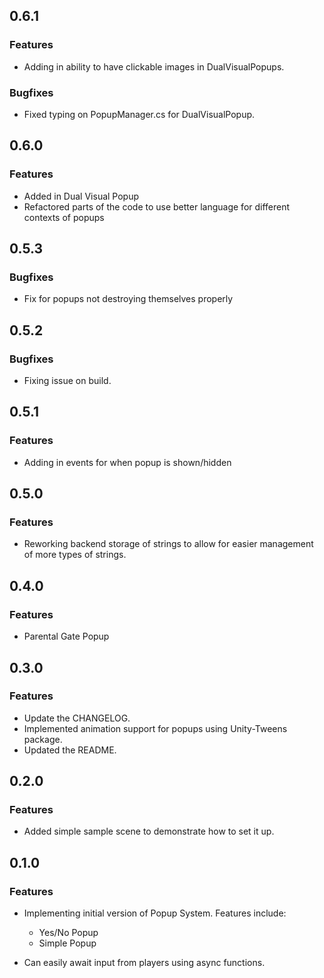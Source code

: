 ## 0.6.1
### Features
* Adding in ability to have clickable images in DualVisualPopups.

### Bugfixes
* Fixed typing on PopupManager.cs for DualVisualPopup.

## 0.6.0

### Features

* Added in Dual Visual Popup
* Refactored parts of the code to use better language for different contexts of popups

## 0.5.3

### Bugfixes

* Fix for popups not destroying themselves properly

## 0.5.2

### Bugfixes

* Fixing issue on build.

## 0.5.1

### Features

* Adding in events for when popup is shown/hidden

## 0.5.0

### Features

* Reworking backend storage of strings to allow for easier management of more types of strings.

## 0.4.0

### Features

* Parental Gate Popup

## 0.3.0

### Features

* Update the CHANGELOG.
* Implemented animation support for popups using Unity-Tweens package.
* Updated the README.

## 0.2.0

### Features

* Added simple sample scene to demonstrate how to set it up.

## 0.1.0

### Features

* Implementing initial version of Popup System. Features include:

  * Yes/No Popup
  * Simple Popup

* Can easily await input from players using async functions.
